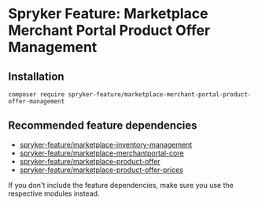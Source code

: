 # Spryker Feature: Marketplace Merchant Portal Product Offer Management



## Installation

```
composer require spryker-feature/marketplace-merchant-portal-product-offer-management
```

## Recommended feature dependencies
- [spryker-feature/marketplace-inventory-management](https://github.com/spryker-feature/marketplace-inventory-management)
- [spryker-feature/marketplace-merchantportal-core](https://github.com/spryker-feature/marketplace-merchantportal-core)
- [spryker-feature/marketplace-product-offer](https://github.com/spryker-feature/marketplace-product-offer)
- [spryker-feature/marketplace-product-offer-prices](https://github.com/spryker-feature/marketplace-product-offer-prices)

If you don't include the feature dependencies, make sure you use the respective modules instead.
